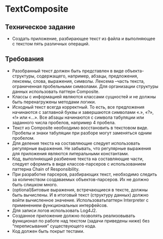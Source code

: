 # TextComposite
## Техническое задание
* Cоздать приложение, разбирающее текст из файла и выполняющее с текстом пять различных операций.
## Требования
* Разобранный текст должен быть представлен в виде объекта-структуры, содержащего, например, абзацы, предложения, лексемы, слова, выражения, символы. Лексема –часть текста, ограниченная пробельными символами. Для организации структуры данных использовать паттерн Composite.
* Классы с информацией являются классами сущностей и не должны быть перенагружены методами логики.
* Исходный текст всегда корректный. То есть, все предложения начинаются с заглавной буквы и завершаются символами «.», «?», «!» или «…». Все абзацы начинаются с символа табуляции или заданного числа пробелов, например 4 пробела.
* Текст из Composite необходимо восстановить в текстовом виде. Пробелы и знаки табуляции при разборе могут заменяться одним пробелом.
* Для деления текста на составляющие следует использовать регулярные выражения. Не забывать, что регулярные выражения для приложения являются литеральными константами.
* Код, выполняющий разбиение текста на составляющие части, следует оформить в виде классов-парсеров с использованием паттерна Chain of Responsibility.
* При разработке парсеров, разбирающих текст, необходимо следить за количеством создаваемых объектов-парсеров. Их не должно быть слишком много.
* (optional)Битовые выражения, встречающиеся в тексте, должны быть вычислены. И в итоговый текст (структуру данных) должно войти вычисленное значение. Использоватьпаттерн Interpreter с применением функциональных интерфейсов.
* Для записи логов использовать Log4J2.
* Созданное приложение должно позволять реализовывать функционал по работе над текстом (задачи приведены ниже) без “переписывания” существующего кода.
* Код должен быть покрыт тестами.
